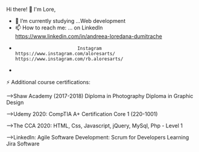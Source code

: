 Hi there! 👋 I'm Lore,

- 🔭 I’m currently studying ...Web development
- 📫 How to reach me: ... on LinkedIn https://www.linkedin.com/in/andreea-loredana-dumitrache
-                            Instagram https://www.instagram.com/aloresarts/   https://www.instagram.com/rb.aloresarts/
-                            


⚡ Additional course certifications:
 

-->Shaw Academy (2017-2018)
   Diploma in Photography
   Diploma in Graphic Design

-->Udemy 2020:
   CompTIA A+ Certification Core 1 (220-1001)

-->The CCA 2020: 
  HTML, Css, Javascript, jQuery, MySql, Php - Level 1

-->LinkedIn:
  Agile Software Development: Scrum for Developers
  Learning Jira Software


